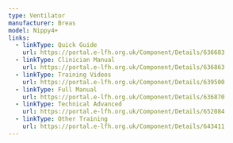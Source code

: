 ```yaml
---
type: Ventilator
manufacturer: Breas
model: Nippy4+
links:
  - linkType: Quick Guide
    url: https://portal.e-lfh.org.uk/Component/Details/636683
  - linkType: Clinician Manual
    url: https://portal.e-lfh.org.uk/Component/Details/636863
  - linkType: Training Videos
    url: https://portal.e-lfh.org.uk/Component/Details/639500
  - linkType: Full Manual
    url: https://portal.e-lfh.org.uk/Component/Details/636870
  - linkType: Technical Advanced
    url: https://portal.e-lfh.org.uk/Component/Details/652084
  - linkType: Other Training
    url: https://portal.e-lfh.org.uk/Component/Details/643411
---
```

